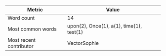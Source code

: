 | Metric | Value |
| --- | --- |
| Word count | 14 |
| Most common words | upon(2), Once(1), a(1), time(1), test(1) |
| Most recent contributor | VectorSophie |
